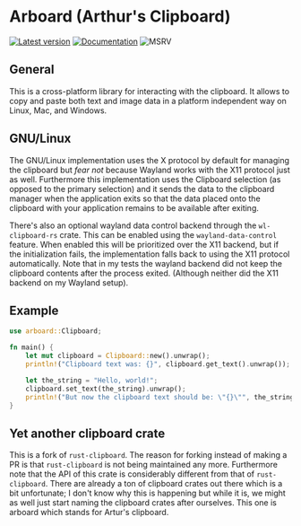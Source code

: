# Arboard (Arthur's Clipboard)

[![Latest version](https://img.shields.io/crates/v/arboard?color=mediumvioletred)](https://crates.io/crates/arboard)
[![Documentation](https://docs.rs/arboard/badge.svg)](https://docs.rs/arboard)
![MSRV](https://img.shields.io/badge/rustc-1.67.1+-blue.svg)

## General

This is a cross-platform library for interacting with the clipboard. It allows
to copy and paste both text and image data in a platform independent way on
Linux, Mac, and Windows.

## GNU/Linux

The GNU/Linux implementation uses the X protocol by default for managing the
clipboard but *fear not*  because Wayland works with the X11 protocol just as
well. Furthermore this implementation uses the Clipboard selection (as opposed
to the primary selection) and it sends the data to the clipboard manager when
the application exits so that the data placed onto the clipboard with your
application remains to be available after exiting.

There's also an optional wayland data control backend through the
`wl-clipboard-rs` crate. This can be enabled using the `wayland-data-control`
feature. When enabled this will be prioritized over the X11 backend, but if the
initialization fails, the implementation falls back to using the X11 protocol
automatically. Note that in my tests the wayland backend did not keep the
clipboard contents after the process exited. (Although neither did the X11
backend on my Wayland setup).

## Example

```rust
use arboard::Clipboard;

fn main() {
    let mut clipboard = Clipboard::new().unwrap();
    println!("Clipboard text was: {}", clipboard.get_text().unwrap());

    let the_string = "Hello, world!";
    clipboard.set_text(the_string).unwrap();
    println!("But now the clipboard text should be: \"{}\"", the_string);
}
```

## Yet another clipboard crate

This is a fork of `rust-clipboard`. The reason for forking instead of making a
PR is that `rust-clipboard` is not being maintained any more. Furthermore note
that the API of this crate is considerably different from that of
`rust-clipboard`. There are already a ton of clipboard crates out there which
is a bit unfortunate; I don't know why this is happening but while it is, we
might as well just start naming the clipboard crates after ourselves. This one
is arboard which stands for Artur's clipboard.
